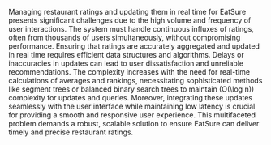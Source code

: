 Managing restaurant ratings and updating them in real time for EatSure presents significant challenges due to the high volume and frequency of user interactions. The system must handle continuous influxes of ratings, often from thousands of users simultaneously, without compromising performance. Ensuring that ratings are accurately aggregated and updated in real time requires efficient data structures and algorithms. Delays or inaccuracies in updates can lead to user dissatisfaction and unreliable recommendations. The complexity increases with the need for real-time calculations of averages and rankings, necessitating sophisticated methods like segment trees or balanced binary search trees to maintain \(O(\log n)\) complexity for updates and queries. Moreover, integrating these updates seamlessly with the user interface while maintaining low latency is crucial for providing a smooth and responsive user experience. This multifaceted problem demands a robust, scalable solution to ensure EatSure can deliver timely and precise restaurant ratings.
